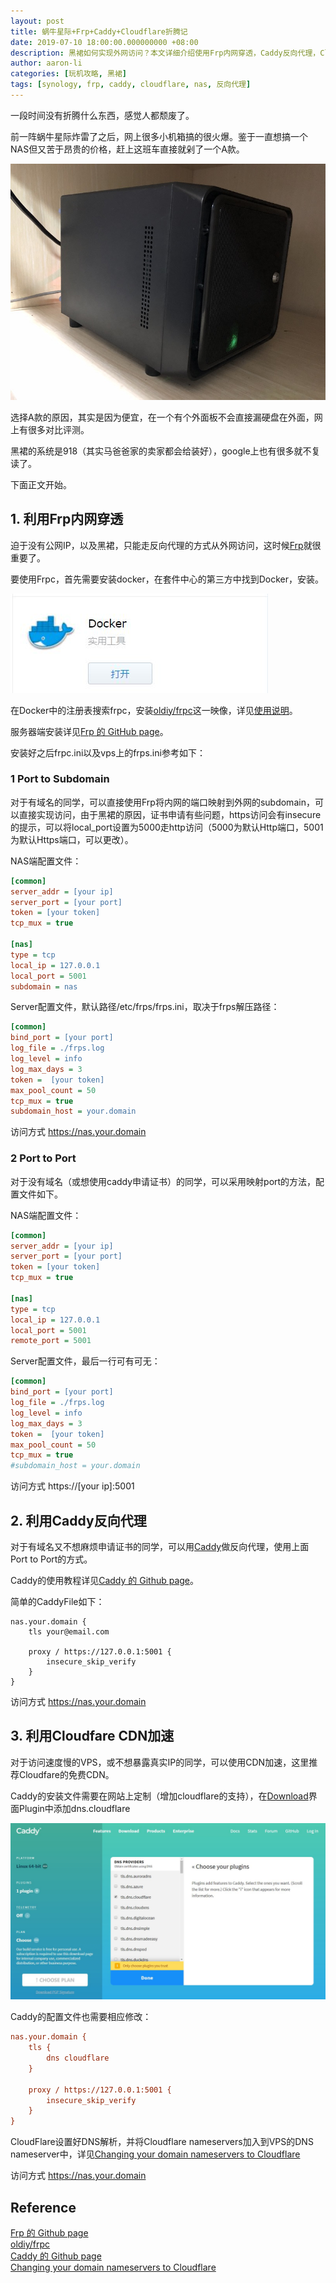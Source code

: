 ```yaml
---
layout: post
title: 蜗牛星际+Frp+Caddy+Cloudflare折腾记
date: 2019-07-10 18:00:00.000000000 +08:00
description: 黑裙如何实现外网访问？本文详细介绍使用Frp内网穿透，Caddy反向代理，Cloudflare CDN加速的方法。
author: aaron-li
categories: [玩机攻略, 黑裙]
tags: [synology, frp, caddy, cloudflare, nas, 反向代理]  
---
```


一段时间没有折腾什么东西，感觉人都颓废了。

前一阵蜗牛星际炸雷了之后，网上很多小机箱搞的很火爆。鉴于一直想搞一个NAS但又苦于昂贵的价格，赶上这班车直接就剁了一个A款。

![](/assets/img/posts/2019-07-10-nas-frp-caddy-cloudfare/A.JPG)

选择A款的原因，其实是因为便宜，在一个有个外面板不会直接漏硬盘在外面，网上有很多对比评测。

黑裙的系统是918（其实马爸爸家的卖家都会给装好），google上也有很多就不复读了。

下面正文开始。

## 1. 利用Frp内网穿透

迫于没有公网IP，以及黑裙，只能走反向代理的方式从外网访问，这时候[Frp](https://github.com/fatedier/frp/blob/master/README_zh.md)就很重要了。

要使用Frpc，首先需要安装docker，在套件中心的第三方中找到Docker，安装。

![](/assets/img/posts/2019-07-10-nas-frp-caddy-cloudfare/docker.JPG)

在Docker中的注册表搜索frpc，安装[oldiy/frpc](https://hub.docker.com/r/oldiy/frpc)这一映像，详见[使用说明](https://hub.docker.com/r/oldiy/frpc)。

服务器端安装详见[Frp 的 GitHub page](https://github.com/fatedier/frp/blob/master/README_zh.md)。

安装好之后frpc.ini以及vps上的frps.ini参考如下：

### 1 Port to Subdomain
对于有域名的同学，可以直接使用Frp将内网的端口映射到外网的subdomain，可以直接实现访问，由于黑裙的原因，证书申请有些问题，https访问会有insecure的提示，可以将local_port设置为5000走http访问（5000为默认Http端口，5001为默认Https端口，可以更改）。

NAS端配置文件：

```ini
[common]
server_addr = [your ip]
server_port = [your port]
token = [your token]
tcp_mux = true

[nas]
type = tcp
local_ip = 127.0.0.1
local_port = 5001
subdomain = nas
```

Server配置文件，默认路径/etc/frps/frps.ini，取决于frps解压路径：

```ini
[common]
bind_port = [your port]
log_file = ./frps.log
log_level = info
log_max_days = 3
token =  [your token]
max_pool_count = 50
tcp_mux = true
subdomain_host = your.domain
```

访问方式 https://nas.your.domain

### 2 Port to Port
对于没有域名（或想使用caddy申请证书）的同学，可以采用映射port的方法，配置文件如下。

NAS端配置文件：

```ini
[common]
server_addr = [your ip]
server_port = [your port]
token = [your token]
tcp_mux = true

[nas]
type = tcp
local_ip = 127.0.0.1
local_port = 5001
remote_port = 5001
```

Server配置文件，最后一行可有可无：

```ini
[common]
bind_port = [your port]
log_file = ./frps.log
log_level = info
log_max_days = 3
token =  [your token]
max_pool_count = 50
tcp_mux = true
#subdomain_host = your.domain
```

访问方式 https://[your ip]:5001

## 2. 利用Caddy反向代理
对于有域名又不想麻烦申请证书的同学，可以用[Caddy](https://caddyserver.com/)做反向代理，使用上面Port to Port的方式。

Caddy的使用教程详见[Caddy 的 Github page](https://github.com/caddyserver/caddy#quick-start)。

简单的CaddyFile如下：

```
nas.your.domain {
    tls your@email.com

    proxy / https://127.0.0.1:5001 {
        insecure_skip_verify
    }
}
```
访问方式 https://nas.your.domain

## 3. 利用Cloudfare CDN加速

对于访问速度慢的VPS，或不想暴露真实IP的同学，可以使用CDN加速，这里推荐Cloudfare的免费CDN。

Caddy的安装文件需要在网站上定制（增加cloudflare的支持），在[Download](https://caddyserver.com/download)界面Plugin中添加dns.cloudflare

![](/assets/img/posts/2019-07-10-nas-frp-caddy-cloudfare/Caddy.JPG)

Caddy的配置文件也需要相应修改：

```ini
nas.your.domain {
    tls {
        dns cloudflare
    }

    proxy / https://127.0.0.1:5001 {
        insecure_skip_verify
    }
}
```

CloudFlare设置好DNS解析，并将Cloudflare nameservers加入到VPS的DNS nameserver中，详见[Changing your domain nameservers to Cloudflare](https://support.cloudflare.com/hc/en-us/articles/205195708-Step-3-Change-your-domain-name-servers-to-Cloudflare)


访问方式 https://nas.your.domain

## Reference
[Frp 的 Github page](https://github.com/fatedier/frp/blob/master/README_zh.md)  
[oldiy/frpc](https://hub.docker.com/r/oldiy/frpc)  
[Caddy 的 Github page](https://github.com/caddyserver/caddy#quick-start)  
[Changing your domain nameservers to Cloudflare](https://support.cloudflare.com/hc/en-us/articles/205195708-Step-3-Change-your-domain-name-servers-to-Cloudflare)  
